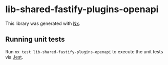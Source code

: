 # lib-shared-fastify-plugins-openapi

This library was generated with [Nx](https://nx.dev).

## Running unit tests

Run `nx test lib-shared-fastify-plugins-openapi` to execute the unit tests via [Jest](https://jestjs.io).

